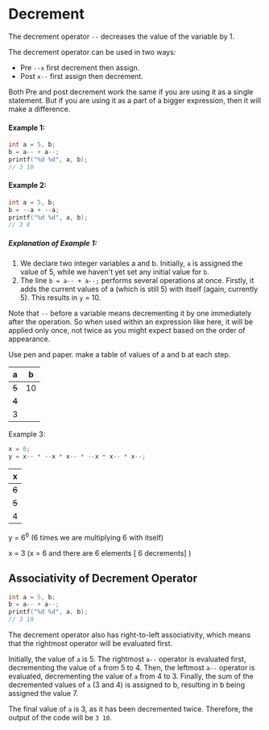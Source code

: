 # Decrement

The decrement operator `--` decreases the value of the variable by 1.

The decrement operator can be used in two ways:

* Pre `--x` first decrement then assign.
* Post `x--` first assign then decrement.

Both Pre and post decrement work the same if you are using it as a single statement.
But if you are using it as a part of a bigger expression, then it will make a difference.

#### Example 1:

```c
int a = 5, b;
b = a-- + a--;
printf("%d %d", a, b);
// 3 10
```

#### Example 2:

```c
int a = 5, b;
b = --a + --a;
printf("%d %d", a, b);
// 3 8
```

##### Explanation of Example 1:

1. We declare two integer variables a and b. Initially, `a` is assigned the value of 5, while we haven't yet set any
   initial value for `b`.
2. The line `b = a-- + a--;` performs several operations at once. Firstly, it adds the current values of a (which is still 5) with itself (again, currently 5). This results in `y` = 10.

Note that `--` before a variable means decrementing it by one immediately after the operation. So when used within an
expression like here, it will be applied only once, not twice as you might expect based on the order of appearance.

Use pen and paper. make a table of values of a and b at each step.

| a     | b   |
| ----- | --- |
| ~~5~~ | 10  |
| ~~4~~ |     |
| 3     |     |

Example 3:

```c
x = 6;
y = x-- * --x * x-- * --x * x-- * x--;
```

| x     |
| ----- |
| ~~6~~ |
| ~~5~~ |
| 4     |

y = $6^6$ (6 times we are multiplying 6 with itself)

x = 3 (x = 6 and there are 6 elements [ 6 decrements] )

## Associativity of Decrement Operator

```C
int a = 5, b;
b = a-- + a--;
printf("%d %d", a, b);
// 3 10
```

The decrement operator also has right-to-left associativity, which means that the rightmost operator will be evaluated
first.

Initially, the value of `a` is 5. The rightmost `a--` operator is evaluated first, decrementing the value of `a` from 5 to 4.
Then, the leftmost `a--` operator is evaluated, decrementing the value of `a` from 4 to 3. Finally, the sum of the
decremented values of `a` (3 and 4) is assigned to b, resulting in b being assigned the value 7.

The final value of `a` is 3, as it has been decremented twice. Therefore, the output of the code will be `3 10`.

